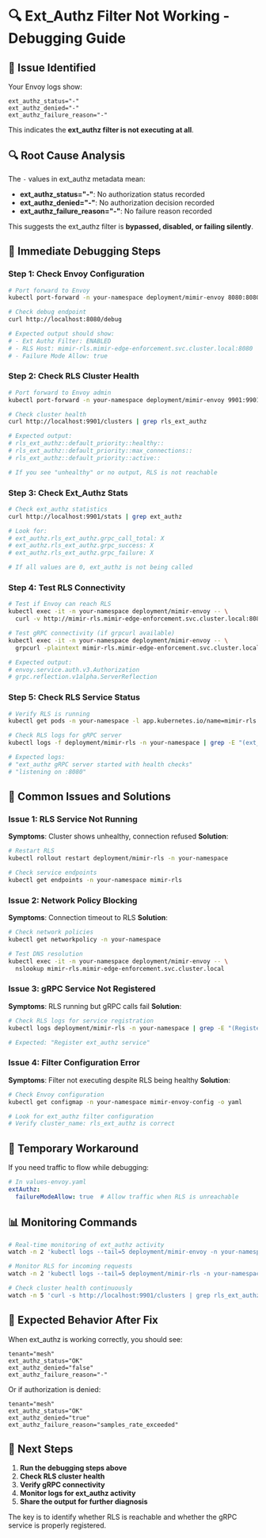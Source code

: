 # 🔍 Ext_Authz Filter Not Working - Debugging Guide

## 🚨 **Issue Identified**

Your Envoy logs show:
```
ext_authz_status="-"
ext_authz_denied="-"
ext_authz_failure_reason="-"
```

This indicates the **ext_authz filter is not executing at all**.

## 🔍 **Root Cause Analysis**

The `-` values in ext_authz metadata mean:
- **ext_authz_status="-"**: No authorization status recorded
- **ext_authz_denied="-"**: No authorization decision recorded  
- **ext_authz_failure_reason="-"**: No failure reason recorded

This suggests the ext_authz filter is **bypassed, disabled, or failing silently**.

## 🔧 **Immediate Debugging Steps**

### **Step 1: Check Envoy Configuration**
```bash
# Port forward to Envoy
kubectl port-forward -n your-namespace deployment/mimir-envoy 8080:8080

# Check debug endpoint
curl http://localhost:8080/debug

# Expected output should show:
# - Ext Authz Filter: ENABLED
# - RLS Host: mimir-rls.mimir-edge-enforcement.svc.cluster.local:8080
# - Failure Mode Allow: true
```

### **Step 2: Check RLS Cluster Health**
```bash
# Port forward to Envoy admin
kubectl port-forward -n your-namespace deployment/mimir-envoy 9901:9901

# Check cluster health
curl http://localhost:9901/clusters | grep rls_ext_authz

# Expected output:
# rls_ext_authz::default_priority::healthy::
# rls_ext_authz::default_priority::max_connections::
# rls_ext_authz::default_priority::active::

# If you see "unhealthy" or no output, RLS is not reachable
```

### **Step 3: Check Ext_Authz Stats**
```bash
# Check ext_authz statistics
curl http://localhost:9901/stats | grep ext_authz

# Look for:
# ext_authz.rls_ext_authz.grpc_call_total: X
# ext_authz.rls_ext_authz.grpc_success: X
# ext_authz.rls_ext_authz.grpc_failure: X

# If all values are 0, ext_authz is not being called
```

### **Step 4: Test RLS Connectivity**
```bash
# Test if Envoy can reach RLS
kubectl exec -it -n your-namespace deployment/mimir-envoy -- \
  curl -v http://mimir-rls.mimir-edge-enforcement.svc.cluster.local:8082/healthz

# Test gRPC connectivity (if grpcurl available)
kubectl exec -it -n your-namespace deployment/mimir-envoy -- \
  grpcurl -plaintext mimir-rls.mimir-edge-enforcement.svc.cluster.local:8080 list

# Expected output:
# envoy.service.auth.v3.Authorization
# grpc.reflection.v1alpha.ServerReflection
```

### **Step 5: Check RLS Service Status**
```bash
# Verify RLS is running
kubectl get pods -n your-namespace -l app.kubernetes.io/name=mimir-rls

# Check RLS logs for gRPC server
kubectl logs -f deployment/mimir-rls -n your-namespace | grep -E "(ext_authz|gRPC|server)"

# Expected logs:
# "ext_authz gRPC server started with health checks"
# "listening on :8080"
```

## 🚨 **Common Issues and Solutions**

### **Issue 1: RLS Service Not Running**
**Symptoms**: Cluster shows unhealthy, connection refused
**Solution**:
```bash
# Restart RLS
kubectl rollout restart deployment/mimir-rls -n your-namespace

# Check service endpoints
kubectl get endpoints -n your-namespace mimir-rls
```

### **Issue 2: Network Policy Blocking**
**Symptoms**: Connection timeout to RLS
**Solution**:
```bash
# Check network policies
kubectl get networkpolicy -n your-namespace

# Test DNS resolution
kubectl exec -it -n your-namespace deployment/mimir-envoy -- \
  nslookup mimir-rls.mimir-edge-enforcement.svc.cluster.local
```

### **Issue 3: gRPC Service Not Registered**
**Symptoms**: RLS running but gRPC calls fail
**Solution**:
```bash
# Check RLS logs for service registration
kubectl logs deployment/mimir-rls -n your-namespace | grep -E "(Register|service)"

# Expected: "Register ext_authz service"
```

### **Issue 4: Filter Configuration Error**
**Symptoms**: Filter not executing despite RLS being healthy
**Solution**:
```bash
# Check Envoy configuration
kubectl get configmap -n your-namespace mimir-envoy-config -o yaml

# Look for ext_authz filter configuration
# Verify cluster_name: rls_ext_authz is correct
```

## 🔧 **Temporary Workaround**

If you need traffic to flow while debugging:

```yaml
# In values-envoy.yaml
extAuthz:
  failureModeAllow: true  # Allow traffic when RLS is unreachable
```

## 📊 **Monitoring Commands**

```bash
# Real-time monitoring of ext_authz activity
watch -n 2 'kubectl logs --tail=5 deployment/mimir-envoy -n your-namespace | grep ENVOY_ACCESS'

# Monitor RLS for incoming requests
watch -n 2 'kubectl logs --tail=5 deployment/mimir-rls -n your-namespace | grep "Check\|ext_authz"'

# Check cluster health continuously
watch -n 5 'curl -s http://localhost:9901/clusters | grep rls_ext_authz'
```

## 🎯 **Expected Behavior After Fix**

When ext_authz is working correctly, you should see:

```
tenant="mesh"
ext_authz_status="OK"
ext_authz_denied="false"
ext_authz_failure_reason="-"
```

Or if authorization is denied:

```
tenant="mesh"
ext_authz_status="OK"
ext_authz_denied="true"
ext_authz_failure_reason="samples_rate_exceeded"
```

## 🚀 **Next Steps**

1. **Run the debugging steps above**
2. **Check RLS cluster health**
3. **Verify gRPC connectivity**
4. **Monitor logs for ext_authz activity**
5. **Share the output for further diagnosis**

The key is to identify whether RLS is reachable and whether the gRPC service is properly registered.
